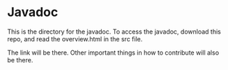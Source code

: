Javadoc
=======

This is the directory for the javadoc. To access the javadoc, download this repo, and read the overview.html in the src file.

The link will be there. Other important things in how to contribute will also be there.
